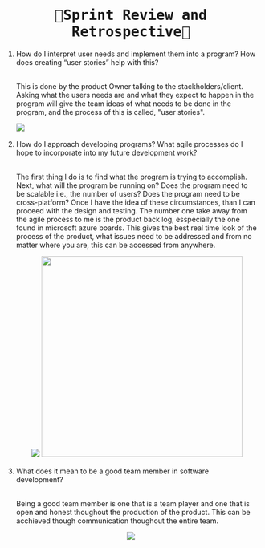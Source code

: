 <body >
    <div align="center"><kbd width="400">
        <h1 align="center" width="400">📖Sprint Review and Retrospective📖</h1></kbd></div>
    <ol>
        <li>How do I interpret user needs and implement them into a program? How does creating “user stories” help with this?
        <p><br>This is done by the product Owner talking to the stackholders/client. Asking what the users needs are and what they expect to happen in the program will give the team ideas of what needs to be done in the program, and the process of this is called, "user stories".</p>
        <img src="https://niftypm.com/blog/wp-content/uploads/2021/07/be7b977f-7bf8-4e7b-a731-98cedb9c81d0-Agile-Meetings.png"/></li>
        <br>
        <li>How do I approach developing programs? What agile processes do I hope to incorporate into my future development work?
        <p><br>The first thing I do is to find what the program is trying to accomplish. Next, what will the program be running on? Does the program need to be scalable i.e., the number of users? Does the program need to be cross-platform? Once I have the idea of these circumstances, than I can proceed with the design and testing. The number one take away from the agile process to me is the product back log, esspecially the one found in microsoft azure boards. This gives the best real time look of the process of the product, what issues need to be addressed and from no matter where you are, this can be accessed from anywhere.</p>
       <div align="center"> <img src="https://upload.wikimedia.org/wikipedia/commons/thumb/b/b9/Typing_computer_screen_reflection.jpg/220px-Typing_computer_screen_reflection.jpg" /> <img src="https://docs.microsoft.com/en-us/azure/devops/boards/get-started/media/about-boards/kanban-board.png?view=azure-devops" width="400px"/> </div></li>
        <br><li>What does it mean to be a good team member in software development?
        <p><br>Being a good team member is one that is a team player and one that is open and honest thoughout the production of the product. This can be acchieved though communication thoughout the entire team.</p></li>
    </ol>
   <div align="center"> <img src="https://assets.entrepreneur.com/content/3x2/2000/1638079565-Untitleddesign-2021-11-28T100532825.png?auto=webp&quality=95&crop=16:9&width=675" />
    </div>
</body>

